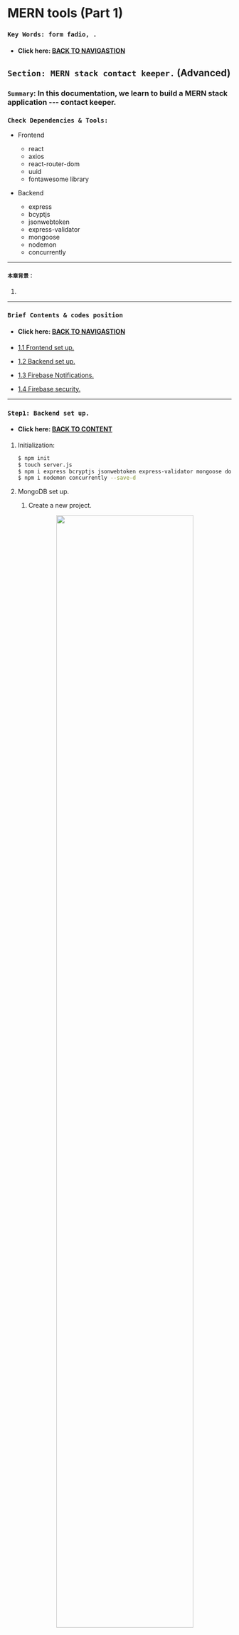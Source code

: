 # MERN tools (Part 1)

### `Key Words: form fadio, .`

- #### Click here: [BACK TO NAVIGASTION]()

## `Section: MERN stack contact keeper.` (Advanced)

### `Summary`: In this documentation, we learn to build a MERN stack application --- contact keeper.

### `Check Dependencies & Tools:`

- Frontend
    - react
    - axios
    - react-router-dom
    - uuid
    - fontawesome library

- Backend
    - express
    - bcyptjs
    - jsonwebtoken
    - express-validator
    - mongoose
    - nodemon
    - concurrently
------------------------------------------------------------

#### `本章背景：`
1. 

------------------------------------------------------------

### <span id="1.0">`Brief Contents & codes position`</span>

- #### Click here: [BACK TO NAVIGASTION]()

- [1.1 Frontend set up.](#1.1)
- [1.2 Backend set up.](#1.2)
- [1.3 Firebase Notifications.](#1.3)
- [1.4 Firebase security.](#1.4)

------------------------------------------------------------


### <span id="1.1">`Step1: Backend set up.`</span>

- #### Click here: [BACK TO CONTENT](#1.0)

1. Initialization:

    ```bash
    $ npm init
    $ touch server.js
    $ npm i express bcryptjs jsonwebtoken express-validator mongoose dotenv
    $ npm i nodemon concurrently --save-d
    ```

2. MongoDB set up.

    1. Create a new project.

    <p align="center">
    <img src="../assets/m-p1-01.png" width=80%>
    </p>

    <p align="center">
    <img src="../assets/m-p1-02.png" width=80%>
    </p>

    <p align="center">
    <img src="../assets/m-p1-03.png" width=80%>
    </p>

    -----------------------------------------------------------------

    2. Build a cluster.

    <p align="center">
    <img src="../assets/m-p1-04.png" width=80%>
    </p>

    <p align="center">
    <img src="../assets/m-p1-05.png" width=80%>
    </p>

    <p align="center">
    <img src="../assets/m-p1-06.png" width=80%>
    </p>

    <p align="center">
    <img src="../assets/m-p1-07.png" width=80%>
    </p>

    -----------------------------------------------------------------

    3. Create a user.

    <p align="center">
    <img src="../assets/m-p1-08.png" width=80%>
    </p>

    <p align="center">
    <img src="../assets/m-p1-09.png" width=80%>
    </p>

    -----------------------------------------------------------------

    4. Set up white list ip address.

    <p align="center">
    <img src="../assets/m-p1-10.png" width=80%>
    </p>

    <p align="center">
    <img src="../assets/m-p1-11.png" width=80%>
    </p>

    -----------------------------------------------------------------

    5. Connetct option.

    <p align="center">
    <img src="../assets/m-p1-12.png" width=80%>
    </p>

    <p align="center">
    <img src="../assets/m-p1-13.png" width=80%>
    </p>

    -----------------------------------------------------------------

    6. Get connect string.

    <p align="center">
    <img src="../assets/m-p1-14.png" width=80%>
    </p>

    -----------------------------------------------------------------

3. .env file

    ```js
    JWT_SECRET=aaa

    MONGO_URI=mongodb+srv://user_example:<password>@cluster0.fowtd.mongodb.net/<dbname>?retryWrites=true&w=majority
    ```

4. db.js file

    ```js
    const mongoose = require('mongoose');
    const db = process.env.MONGO_URI;

    const connectDB = async () => {
        try {
            mongoose.connect(db, {
                useNewUrlParser: true,
                useCreateIndex: true,
                useFindAndModify: false,
                useUnifiedTopology: true
            })

            console.log('MongoDB connected...')
        } catch (err) {
            console.error(err.message);
            process.exit(1);
        }
    }

    module.exports = connectDB;
    ```

4. server.js

    ```js
    const express = require('express');
    require('dotenv').config()
    const path = require('path');
    const connectDB = require('./db');
    const PORT = process.env.PORT || 8000;

    const app = express();
    connectDB();

    app.use(express.json({ extended: true }));

    app.use(`/api/users`, require('./routes/users'));
    app.use(`/api/auth`, require('./routes/auth'));
    app.use(`/api/contacts`, require('./routes/contacts'));

    // Server static assets in production.

    if (process.env.NODE_ENV === 'production') {
        app.use(express.static('client/build'));
        app.get('*', (req, res) =>
            res.sendFile(path.resolve(__dirname, 'client', 'build', 'index.html'))
        )
    }

    app.listen(PORT, () => console.log(`Server started on port ${PORT}`));
    ```

#### `Comment:`
1. 

------------------------------------------------------------

### <span id="1.2">`Step2: Frontend set up.`</span>

- #### Click here: [BACK TO CONTENT](#1.0)

1. Install front end dependencies:

    ```bash
    $ npx create-react-app client
    $ cd client
    $ npm i axios react-router-dom
    ```

2. Add fontawesome library in index.html.

    ```html
    <script src="https://kit.fontawesome.com/2876a5e4cd.js" crossorigin="anonymous"></script>
    ```

3. Tricky error in context api:

    ```diff
    - <ContactContext.provider>
    + <ContactContext.Provider>
    ```

4. 关于 form radio 的使用。

    ```jsx
    <input
        type='radio'
        name='type'
        value='personal'
        checked={type === 'personal'}
        onChange={handleChange}
    />
    Personal{' '}
    ```

5.  不同数据共用一个 component：

    ```jsx
    <Fragment>
        {
            (filtered !== null) ?
                filtered.map(contact => {
                    return <ContactItem key={contact.id} contact={contact} />
                })
                :
                contacts.map(contact => {
                    return <ContactItem key={contact.id} contact={contact} />
                })
        }
    </Fragment>
    ```

#### `Comment:`
1. 



### <span id="1.3">`Step3: Firebase Notifications.`</span>

- #### Click here: [BACK TO CONTENT](#1.0)

1. 

#### `Comment:`
1. 

### <span id="1.4">`Step4: Firebase security.`</span>

- #### Click here: [BACK TO CONTENT](#1.0)

1. 

#### `Comment:`
1. 

__`本章用到的全部资料：`__

- null

- #### Click here: [BACK TO CONTENT](#1.0)
- #### Click here: [BACK TO NAVIGASTION](https://github.com/DonghaoWu/Frontend-tools-demo/blob/master/README.md)